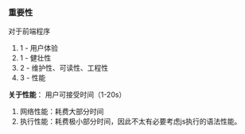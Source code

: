 ### 重要性

对于前端程序

1. 1 - 用户体验
2. 1 - 健壮性
3. 2 - 维护性、可读性、工程性
4. 3 - 性能

**关于性能**： 用户可接受时间（1-20s）

1. 网络性能：耗费大部分时间
2. 执行性能：耗费极小部分时间，因此不太有必要考虑js执行的语法性能。
